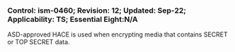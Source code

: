 ### Control: ism-0460; Revision: 12; Updated: Sep-22; Applicability: TS; Essential Eight:N/A
<p>ASD-approved HACE is used when encrypting media that contains SECRET or TOP SECRET data.</p>